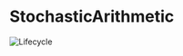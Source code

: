# StochasticArithmetic

![Lifecycle](https://img.shields.io/badge/lifecycle-experimental-orange.svg)<!--
![Lifecycle](https://img.shields.io/badge/lifecycle-maturing-blue.svg)
![Lifecycle](https://img.shields.io/badge/lifecycle-stable-green.svg)
![Lifecycle](https://img.shields.io/badge/lifecycle-retired-orange.svg)
![Lifecycle](https://img.shields.io/badge/lifecycle-archived-red.svg)
![Lifecycle](https://img.shields.io/badge/lifecycle-dormant-blue.svg) -->
<!-- [![Build Status](https://travis-ci.com/ffevotte/StochasticArithmetic.jl.svg?branch=master)](https://travis-ci.com/ffevotte/StochasticArithmetic.jl) -->
<!-- [![codecov.io](http://codecov.io/github/ffevotte/StochasticArithmetic.jl/coverage.svg?branch=master)](http://codecov.io/github/ffevotte/StochasticArithmetic.jl?branch=master) -->

